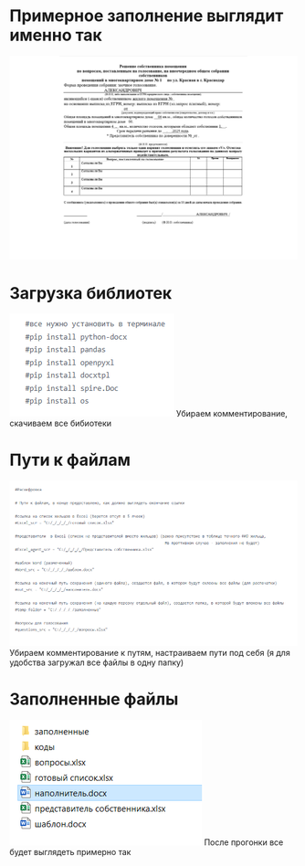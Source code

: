 # Примерное заполнение выглядит именно так
![Примерное заполнение выглядит именно так](https://github.com/wanderPS/housing-voting-automation/blob/main/photos%20for%20readme/%D0%BF%D1%80%D0%B8%D0%BC%D0%B5%D1%80%20%D0%B7%D0%B0%D0%BF%D0%BE%D0%BB%D0%BD%D0%B5%D0%BD%D0%B8%D1%8F.png)

# Загрузка библиотек 
![Загрузка библиотек](https://github.com/wanderPS/housing-voting-automation/blob/main/photos%20for%20readme/%D0%B7%D0%B0%D0%B3%D1%80%D1%83%D0%B7%D0%BA%D0%B0%20%D0%B1%D0%B8%D0%B1%D0%BB%D0%B8%D0%BE%D1%82%D0%B5%D0%BA.png)
Убираем комментирование, скачиваем все бибиотеки

# Пути к файлам
![Пути к файлам](https://github.com/wanderPS/housing-voting-automation/blob/main/photos%20for%20readme/%D0%BF%D1%83%D1%82%D0%B8%20%D0%BA%20%D1%84%D0%B0%D0%B9%D0%BB%D0%B0%D0%BC.png)
Убираем комментирование к путям, настраиваем пути под себя (я для удобства загружал все файлы в одну папку)

# Заполненные файлы
![Заполненные файлы](https://github.com/wanderPS/housing-voting-automation/blob/main/photos%20for%20readme/%D0%B7%D0%B0%D0%BF%D0%BE%D0%BB%D0%BD%D0%B5%D0%BD%D0%BD%D1%8B%D0%B5%20%D1%84%D0%B0%D0%B9%D0%BB%D1%8B.png)
После прогонки все будет выглядеть примерно так



